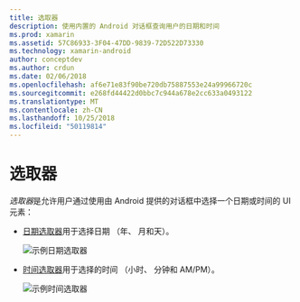 ```yaml
---
title: 选取器
description: 使用内置的 Android 对话框查询用户的日期和时间
ms.prod: xamarin
ms.assetid: 57C86933-3F04-47DD-9839-72D522D73330
ms.technology: xamarin-android
author: conceptdev
ms.author: crdun
ms.date: 02/06/2018
ms.openlocfilehash: af6e71e83f90be720db75887553e24a99966720c
ms.sourcegitcommit: e268fd44422d0bbc7c944a678e2cc633a0493122
ms.translationtype: MT
ms.contentlocale: zh-CN
ms.lasthandoff: 10/25/2018
ms.locfileid: "50119814"
---
```

# <a name="pickers"></a>选取器


*选取器*是允许用户通过使用由 Android 提供的对话框中选择一个日期或时间的 UI 元素：

-   [日期选取器](~/android/user-interface/controls/pickers/date-picker.md)用于选择日期 （年、 月和天）。

    ![示例日期选取器](images/date-picker.png)

-   [时间选取器](~/android/user-interface/controls/pickers/time-picker.md)用于选择的时间 （小时、 分钟和 AM/PM）。

    ![示例时间选取器](images/time-picker.png)
